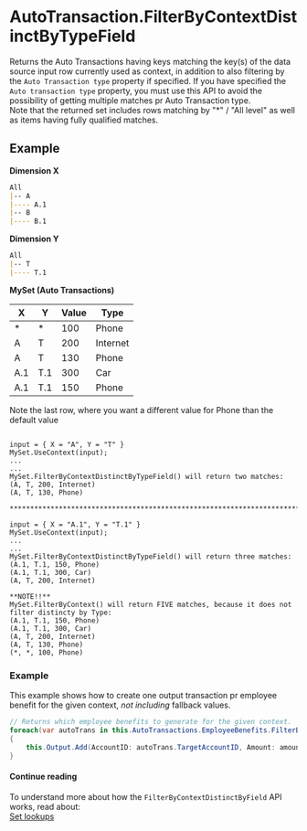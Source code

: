 # AutoTransaction.FilterByContextDistinctByTypeField

Returns the Auto Transactions having keys matching the key(s) of the data source input row currently used as context, in addition to also filtering by the `Auto Transaction type` property if specified. If you have specified the `Auto transaction type` property, you must use this API to avoid the possibility of getting multiple matches pr Auto Transaction type.  
Note that the returned set includes rows matching by "*" / "All level" as well as items having fully qualified matches.

## Example

**Dimension X**  
```md
All  
|-- A  
|---- A.1  
|-- B  
|---- B.1  
```

**Dimension Y**  
```md
All  
|-- T  
|---- T.1  
```

**MySet (Auto Transactions)**

| X    | Y   | Value  | Type      |
|------|-----|--------|-----------|
| *    | *   | 100    | Phone     |
| A    | T   | 200    | Internet  |
| A    | T   | 130    | Phone     |
| A.1  | T.1 | 300    | Car       |
| A.1  | T.1 | 150    | Phone     | 

Note the last row, where you want a different value for Phone than the default value

```dos

input = { X = "A", Y = "T" }
MySet.UseContext(input);
...
...
MySet.FilterByContextDistinctByTypeField() will return two matches:  
(A, T, 200, Internet)   
(A, T, 130, Phone)  

**************************************************************************************************

input = { X = "A.1", Y = "T.1" }
MySet.UseContext(input);
...
...
MySet.FilterByContextDistinctByTypeField() will return three matches: 
(A.1, T.1, 150, Phone)  
(A.1, T.1, 300, Car)  
(A, T, 200, Internet)  

**NOTE!!**
MySet.FilterByContext() will return FIVE matches, because it does not filter distincty by Type: 
(A.1, T.1, 150, Phone) 
(A.1, T.1, 300, Car) 
(A, T, 200, Internet) 
(A, T, 130, Phone)
(*, *, 100, Phone)
```

### Example 

This example shows how to create one output transaction pr employee benefit for the given context, _not including_ fallback values.

```csharp
// Returns which employee benefits to generate for the given context.
foreach(var autoTrans in this.AutoTransactions.EmployeeBenefits.FilterByContextDistinctByTypeField())
{
    this.Output.Add(AccountID: autoTrans.TargetAccountID, Amount: amount * autoTrans.Factor);
}
```


#### Continue reading

To understand more about how the `FilterByContextDistinctByField` API works, read about:  
[Set lookups](../set-lookups.md)